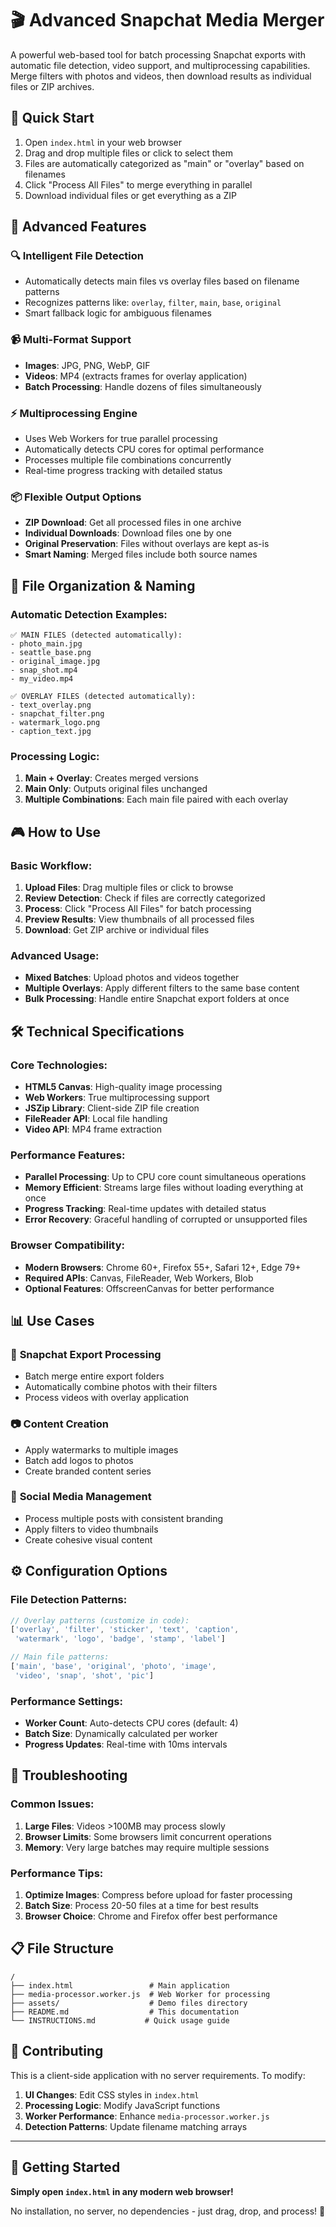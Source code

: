 # 🎬 Advanced Snapchat Media Merger

A powerful web-based tool for batch processing Snapchat exports with automatic file detection, video support, and multiprocessing capabilities. Merge filters with photos and videos, then download results as individual files or ZIP archives.

## 🚀 Quick Start

1. Open `index.html` in your web browser
2. Drag and drop multiple files or click to select them
3. Files are automatically categorized as "main" or "overlay" based on filenames
4. Click "Process All Files" to merge everything in parallel
5. Download individual files or get everything as a ZIP

## 🎯 Advanced Features

### 🔍 **Intelligent File Detection**
- Automatically detects main files vs overlay files based on filename patterns
- Recognizes patterns like: `overlay`, `filter`, `main`, `base`, `original`
- Smart fallback logic for ambiguous filenames

### 📹 **Multi-Format Support**
- **Images**: JPG, PNG, WebP, GIF
- **Videos**: MP4 (extracts frames for overlay application)
- **Batch Processing**: Handle dozens of files simultaneously

### ⚡ **Multiprocessing Engine**
- Uses Web Workers for true parallel processing
- Automatically detects CPU cores for optimal performance
- Processes multiple file combinations concurrently
- Real-time progress tracking with detailed status

### 📦 **Flexible Output Options**
- **ZIP Download**: Get all processed files in one archive
- **Individual Downloads**: Download files one by one
- **Original Preservation**: Files without overlays are kept as-is
- **Smart Naming**: Merged files include both source names

## 📁 File Organization & Naming

### Automatic Detection Examples:
```
✅ MAIN FILES (detected automatically):
- photo_main.jpg
- seattle_base.png
- original_image.jpg
- snap_shot.mp4
- my_video.mp4

✅ OVERLAY FILES (detected automatically):
- text_overlay.png
- snapchat_filter.png
- watermark_logo.png
- caption_text.jpg
```

### Processing Logic:
1. **Main + Overlay**: Creates merged versions
2. **Main Only**: Outputs original files unchanged
3. **Multiple Combinations**: Each main file paired with each overlay

## 🎮 How to Use

### Basic Workflow:
1. **Upload Files**: Drag multiple files or click to browse
2. **Review Detection**: Check if files are correctly categorized
3. **Process**: Click "Process All Files" for batch processing
4. **Preview Results**: View thumbnails of all processed files
5. **Download**: Get ZIP archive or individual files

### Advanced Usage:
- **Mixed Batches**: Upload photos and videos together
- **Multiple Overlays**: Apply different filters to the same base content
- **Bulk Processing**: Handle entire Snapchat export folders at once

## 🛠 Technical Specifications

### Core Technologies:
- **HTML5 Canvas**: High-quality image processing
- **Web Workers**: True multiprocessing support
- **JSZip Library**: Client-side ZIP file creation
- **FileReader API**: Local file handling
- **Video API**: MP4 frame extraction

### Performance Features:
- **Parallel Processing**: Up to CPU core count simultaneous operations
- **Memory Efficient**: Streams large files without loading everything at once
- **Progress Tracking**: Real-time updates with detailed status
- **Error Recovery**: Graceful handling of corrupted or unsupported files

### Browser Compatibility:
- **Modern Browsers**: Chrome 60+, Firefox 55+, Safari 12+, Edge 79+
- **Required APIs**: Canvas, FileReader, Web Workers, Blob
- **Optional Features**: OffscreenCanvas for better performance

## 📊 Use Cases

### 🎪 **Snapchat Export Processing**
- Batch merge entire export folders
- Automatically combine photos with their filters
- Process videos with overlay application

### 📷 **Content Creation**
- Apply watermarks to multiple images
- Batch add logos to photos
- Create branded content series

### 🎨 **Social Media Management**
- Process multiple posts with consistent branding
- Apply filters to video thumbnails
- Create cohesive visual content

## ⚙️ Configuration Options

### File Detection Patterns:
```javascript
// Overlay patterns (customize in code):
['overlay', 'filter', 'sticker', 'text', 'caption', 
 'watermark', 'logo', 'badge', 'stamp', 'label']

// Main file patterns:
['main', 'base', 'original', 'photo', 'image', 
 'video', 'snap', 'shot', 'pic']
```

### Performance Settings:
- **Worker Count**: Auto-detects CPU cores (default: 4)
- **Batch Size**: Dynamically calculated per worker
- **Progress Updates**: Real-time with 10ms intervals

## 🚨 Troubleshooting

### Common Issues:
1. **Large Files**: Videos >100MB may process slowly
2. **Browser Limits**: Some browsers limit concurrent operations
3. **Memory**: Very large batches may require multiple sessions

### Performance Tips:
1. **Optimize Images**: Compress before upload for faster processing
2. **Batch Size**: Process 20-50 files at a time for best results
3. **Browser Choice**: Chrome and Firefox offer best performance

## 📋 File Structure

```
/
├── index.html                 # Main application
├── media-processor.worker.js  # Web Worker for processing
├── assets/                    # Demo files directory
├── README.md                  # This documentation
└── INSTRUCTIONS.md           # Quick usage guide
```

## 🤝 Contributing

This is a client-side application with no server requirements. To modify:

1. **UI Changes**: Edit CSS styles in `index.html`
2. **Processing Logic**: Modify JavaScript functions
3. **Worker Performance**: Enhance `media-processor.worker.js`
4. **Detection Patterns**: Update filename matching arrays

---

## 🎉 Getting Started

**Simply open `index.html` in any modern web browser!**

No installation, no server, no dependencies - just drag, drop, and process! 🚀
